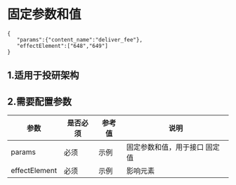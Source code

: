 <!--
 * @Description: 说明文件
 * @version: 1.0
 * @Company: fengjr
 * @Author: lin.li@fengjr.com
 * @LastEditors: OBKoro1
 * @Date: 2019-03-18 11:08:05
 * @LastEditTime: 2019-03-26 18:56:43
 -->

 # 固定参数和值
 
 ```
 {
    "params":{"content_name":"deliver_fee"},
    "effectElement":["648","649"]
}
 ```

## 1.适用于投研架构

## 2.需要配置参数

| 参数 | 是否必须 | 参考值 | 说明 |
| ---- | ---- | ---- | ---- |
| params | 必须 | 示例 | 固定参数和值，用于接口 固定值 |
| effectElement | 必须 | 示例 | 影响元素 |